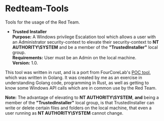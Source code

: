 # Redteam-Tools
Tools for the usage of the Red Team.

* **Trusted Installer** <br>
**Purpose:** A Windows privilege Escalation tool which allows a user with an Administrator security-context to elevate their security-context to **NT AUTHORITY\SYSTEM**
  and be a member of the **"TrustedInstaller"** local group. <br>
**Requirements:** User must be an Admin on the local machine. <br>
**Version:** 1.0.

This tool was written in rust, and is a port from FourCoreLab's [POC tool](https://github.com/FourCoreLabs/TrustedInstallerPOC/tree/master), which was written in Golang.
It was created by me as an exercise in understanding Golang code, programming in Rust, as well as getting to know some Windows API calls which are in common use by the Red Team.  

**Note:** The advantage of elevating to **NT AUTHORITY\SYSTEM**, **and** being a member of the **"TrustedInstaller"** local group, is that TrustedInstaller can write or delete certain files 
and folders on the local machine, that even a user running as **NT AUTHORITY\SYSTEM** cannot change.
